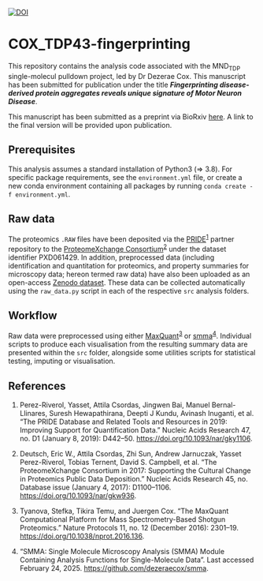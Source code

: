 [![DOI](https://zenodo.org/badge/DOI/10.5281/zenodo.14960397.svg)](https://doi.org/10.5281/zenodo.14960397)

# COX_TDP43-fingerprinting

This repository contains the analysis code associated with the MND<sub>TDP</sub> single-molecul pulldown project, led by Dr Dezerae Cox. This manuscript has been submitted for publication under the title ***Fingerprinting disease-derived protein aggregates reveals unique signature of Motor Neuron Disease***.

This manuscript has been submitted as a preprint via BioRxiv [here](biorxiv/link). A link to the final version will be provided upon publication.

## Prerequisites

This analysis assumes a standard installation of Python3 (=> 3.8). For specific package requirements, see the ```environment.yml``` file, or  create a new conda environment containing all packages by running ```conda create -f environment.yml```. 

## Raw data

The proteomics ```.RAW``` files have been deposited via the [PRIDE][1]<sup>[1]</sup> partner repository to the [ProteomeXchange Consortium][2]<sup>[2]</sup> under the dataset identifier PXD061429. In addition, preprocessed data (including identification and quantitation for proteomics, and property summaries for microscopy data; hereon termed raw data) have also been uploaded as an open-access [Zenodo dataset](https://doi.org/10.5281/zenodo.14960397). These data can be collected automatically using the ```raw_data.py``` script in each of the respective ```src``` analysis folders.


## Workflow

Raw data were preprocessed using either [MaxQuant][3]<sup>[3]</sup> or [smma][4]<sup>[4]</sup>. Individual scripts to produce each visualisation from the resulting summary data are presented within the ```src``` folder, alongside some utilities scripts for statistical testing, imputing or visualisation.

## References

[1]: https://www.ebi.ac.uk/pride/archive/

1. Perez-Riverol, Yasset, Attila Csordas, Jingwen Bai, Manuel Bernal-Llinares, Suresh Hewapathirana, Deepti J Kundu, Avinash Inuganti, et al. “The PRIDE Database and Related Tools and Resources in 2019: Improving Support for Quantification Data.” Nucleic Acids Research 47, no. D1 (January 8, 2019): D442–50. https://doi.org/10.1093/nar/gky1106.

[2]: http://proteomecentral.proteomexchange.org

2. Deutsch, Eric W., Attila Csordas, Zhi Sun, Andrew Jarnuczak, Yasset Perez-Riverol, Tobias Ternent, David S. Campbell, et al. “The ProteomeXchange Consortium in 2017: Supporting the Cultural Change in Proteomics Public Data Deposition.” Nucleic Acids Research 45, no. Database issue (January 4, 2017): D1100–1106. https://doi.org/10.1093/nar/gkw936.

[3]: https://www.maxquant.org/

3. Tyanova, Stefka, Tikira Temu, and Juergen Cox. “The MaxQuant Computational Platform for Mass Spectrometry-Based Shotgun Proteomics.” Nature Protocols 11, no. 12 (December 2016): 2301–19. https://doi.org/10.1038/nprot.2016.136.

[4]: https://github.com/dezeraecox/smma

4. “SMMA: Single Molecule Microscopy Analysis (SMMA) Module Containing Analysis Functions for Single-Molecule Data”. Last accessed February 24, 2025. https://github.com/dezeraecox/smma.
